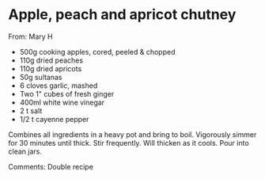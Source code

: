 # Apple, peach and apricot chutney
From: Mary H

* 500g cooking apples, cored, peeled & chopped
* 110g dried peaches
* 110g dried apricots
* 50g sultanas
* 6 cloves garlic, mashed
* Two 1" cubes of fresh ginger
* 400ml white wine vinegar
* 2 t salt
* 1/2 t cayenne pepper

Combines all ingredients in a heavy pot and bring to boil.  Vigorously simmer for 30 minutes until thick.  Stir frequently.  Will thicken as it cools.  Pour into  clean jars.

Comments: Double recipe


